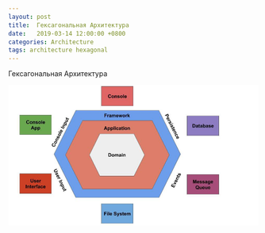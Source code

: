 ```yaml
---
layout: post
title:  Гексагональная Архитектура
date:   2019-03-14 12:00:00 +0800
categories: Architecture
tags: architecture hexagonal
---
```

Гексагональная Архитектура

![Alt text](/assets/images/arch-gex.jpeg)
